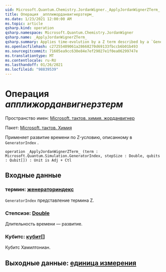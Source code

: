```yaml
---
uid: Microsoft.Quantum.Chemistry.JordanWigner._ApplyJordanWignerZTerm_
title: Операция _апплижорданвигнерзтерм_
ms.date: 1/23/2021 12:00:00 AM
ms.topic: article
qsharp.kind: operation
qsharp.namespace: Microsoft.Quantum.Chemistry.JordanWigner
qsharp.name: _ApplyJordanWignerZTerm_
qsharp.summary: Applies time-evolution by a Z term described by a `GeneratorIndex`.
ms.openlocfilehash: c27255409061a28668270d69133fbccb6b01b493
ms.sourcegitcommit: 71605ea9cc630e84e7ef29027e1f0ea06299747e
ms.translationtype: MT
ms.contentlocale: ru-RU
ms.lasthandoff: 01/26/2021
ms.locfileid: "98839539"
---
```

# <a name="_applyjordanwignerzterm_-operation"></a>Операция _апплижорданвигнерзтерм_

Пространство имен: [Microsoft. тактов. химия. жорданвигнер](xref:Microsoft.Quantum.Chemistry.JordanWigner)

Пакет: [Microsoft. тактов. Химия](https://nuget.org/packages/Microsoft.Quantum.Chemistry)


Применяет развитие времени по Z-условию, описанному в `GeneratorIndex` .

```qsharp
operation _ApplyJordanWignerZTerm_ (term : Microsoft.Quantum.Simulation.GeneratorIndex, stepSize : Double, qubits : Qubit[]) : Unit is Adj + Ctl
```


## <a name="input"></a>Входные данные

### <a name="term--generatorindex"></a>термин: [женераториндекс](xref:Microsoft.Quantum.Simulation.GeneratorIndex)

`GeneratorIndex` представление термина Z.


### <a name="stepsize--double"></a>Степсизе: [Double](xref:microsoft.quantum.lang-ref.double)

Длительность времени — развитие.


### <a name="qubits--qubit"></a>Кубитс: [кубит](xref:microsoft.quantum.lang-ref.qubit)[]

Кубитс Хамилтониан.



## <a name="output--unit"></a>Выходные данные: [единица измерения](xref:microsoft.quantum.lang-ref.unit)


